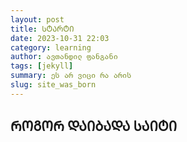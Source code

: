 ```yaml
---
layout: post
title: ᲡᲢᲐᲠᲢᲘ
date: 2023-10-31 22:03
category: learning
author: ავთანდილ ფანგანი
tags: [jekyll]
summary: ეს არ ვიცი რა არის
slug: site_was_born
---
```


## ᲠᲝᲒᲝᲠ ᲓᲐᲘᲑᲐᲓᲐ ᲡᲐᲘᲢᲘ

